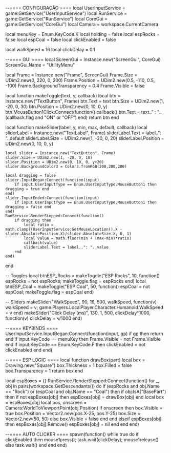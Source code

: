 --==== CONFIGURAÇÃO ====
local UserInputService = game:GetService("UserInputService")
local RunService        = game:GetService("RunService")
local CoreGui           = game:GetService("CoreGui")
local Camera            = workspace.CurrentCamera

local menuKey       = Enum.KeyCode.K
local holding       = false
local espRocks      = false
local espCoal       = false
local clickEnabled  = false

local walkSpeed     = 16
local clickDelay    = 0.1

--==== GUI ====
local ScreenGui = Instance.new("ScreenGui", CoreGui)
ScreenGui.Name = "UtilityMenu"

local Frame = Instance.new("Frame", ScreenGui)
Frame.Size = UDim2.new(0, 220, 0, 200)
Frame.Position = UDim2.new(0.5, -110, 0.5, -100)
Frame.BackgroundTransparency = 0.4
Frame.Visible = false

local function makeToggle(text, y, callback)
    local btn = Instance.new("TextButton", Frame)
    btn.Text = text
    btn.Size = UDim2.new(1, -20, 0, 30)
    btn.Position = UDim2.new(0, 10, 0, y)
    btn.MouseButton1Click:Connect(function()
        callback()
        btn.Text = text.." : "..(callback.flag and "ON" or "OFF")
    end)
    return btn
end

local function makeSlider(label, y, min, max, default, callback)
    local sliderLabel = Instance.new("TextLabel", Frame)
    sliderLabel.Text = label..": "..default
    sliderLabel.Size = UDim2.new(1, -20, 0, 20)
    sliderLabel.Position = UDim2.new(0, 10, 0, y)

    local slider = Instance.new("TextButton", Frame)
    slider.Size = UDim2.new(1, -20, 0, 10)
    slider.Position = UDim2.new(0, 10, 0, y+20)
    slider.BackgroundColor3 = Color3.fromRGB(200,200,200)

    local dragging = false
    slider.InputBegan:Connect(function(input)
        if input.UserInputType == Enum.UserInputType.MouseButton1 then dragging = true end
    end)
    slider.InputEnded:Connect(function(input)
        if input.UserInputType == Enum.UserInputType.MouseButton1 then dragging = false end
    end)
    RunService.RenderStepped:Connect(function()
        if dragging then
            local ratio = math.clamp((UserInputService:GetMouseLocation().X - slider.AbsolutePosition.X)/slider.AbsoluteSize.X, 0, 1)
            local value = math.floor(min + (max-min)*ratio)
            callback(value)
            sliderLabel.Text = label..": "..value
        end
    end)
end

-- Toggles
local btnESP_Rocks = makeToggle("ESP Rocks", 10, function() espRocks = not espRocks; makeToggle.flag = espRocks end)
local btnESP_Coal  = makeToggle("ESP Coal", 50, function() espCoal = not espCoal; makeToggle.flag = espCoal end)

-- Sliders
makeSlider("WalkSpeed", 90, 16, 500, walkSpeed, function(v) walkSpeed = v; game.Players.LocalPlayer.Character.Humanoid.WalkSpeed = v end)
makeSlider("Click Delay (ms)", 130, 1, 500, clickDelay*1000, function(v) clickDelay = v/1000 end)

--==== KEYBINDS ====
UserInputService.InputBegan:Connect(function(input, gp)
    if gp then return end
    if input.KeyCode == menuKey then Frame.Visible = not Frame.Visible end
    if input.KeyCode == Enum.KeyCode.F then clickEnabled = not clickEnabled end
end)

--==== ESP LOGIC ====
local function drawBox(part)
    local box = Drawing.new("Square")
    box.Thickness = 1
    box.Filled = false
    box.Transparency = 1
    return box
end

local espBoxes = {}
RunService.RenderStepped:Connect(function()
    for _, obj in pairs(workspace:GetDescendants()) do
        if (espRocks and obj.Name == "Rock") or (espCoal and obj.Name == "Coal") then
            if obj:IsA("BasePart") then
                if not espBoxes[obj] then espBoxes[obj] = drawBox(obj) end
                local box = espBoxes[obj]
                local pos, onscreen = Camera:WorldToViewportPoint(obj.Position)
                if onscreen then
                    box.Visible = true
                    box.Position = Vector2.new(pos.X-25, pos.Y-25)
                    box.Size = Vector2.new(50, 50)
                else box.Visible = false end
            end
        elseif espBoxes[obj] then
            espBoxes[obj]:Remove()
            espBoxes[obj] = nil
        end
    end
end)

--==== AUTO CLICKER ====
spawn(function()
    while true do
        if clickEnabled then
            mouse1press(); task.wait(clickDelay); mouse1release()
        else
            task.wait()
        end
    end
end)
